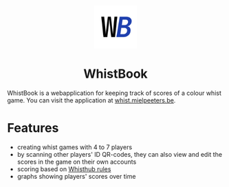 <p align="center">
  <img src="logo/logo.png" width="100px"/>
  <h1 align="center">WhistBook</h1>
</p>

WhistBook is a webapplication for keeping track of scores of a colour whist game.
You can visit the application at [whist.mielpeeters.be](https://whist.mielpeeters.be).

# Features
- creating whist games with 4 to 7 players
- by scanning other players' ID QR-codes, they can also view and edit the scores in the game
  on their own accounts
- scoring based on [Whisthub rules](https://www.whisthub.com/rules)
- graphs showing players' scores over time